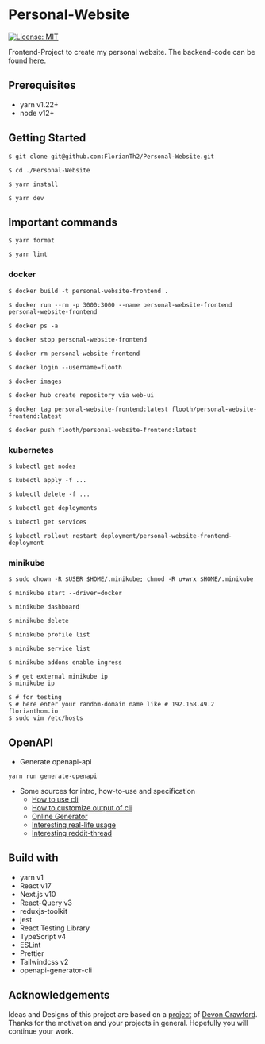 # Personal-Website

[![License: MIT](https://img.shields.io/badge/License-MIT-green.svg)](https://opensource.org/licenses/MIT)

Frontend-Project to create my personal website. The backend-code can be found [here].

## Prerequisites

-   yarn v1.22+
-   node v12+

## Getting Started

`$ git clone git@github.com:FlorianTh2/Personal-Website.git`

`$ cd ./Personal-Website`

`$ yarn install`

`$ yarn dev`

## Important commands

`$ yarn format`

`$ yarn lint`

### docker

`$ docker build -t personal-website-frontend .`

`$ docker run --rm -p 3000:3000 --name personal-website-frontend personal-website-frontend`

`$ docker ps -a`

`$ docker stop personal-website-frontend`

`$ docker rm personal-website-frontend`

`$ docker login --username=flooth`

`$ docker images`

`$ docker hub create repository via web-ui`

`$ docker tag personal-website-frontend:latest flooth/personal-website-frontend:latest`

`$ docker push flooth/personal-website-frontend:latest`

### kubernetes

`$ kubectl get nodes`

`$ kubectl apply -f ...`

`$ kubectl delete -f ...`

`$ kubectl get deployments`

`$ kubectl get services`

`$ kubectl rollout restart deployment/personal-website-frontend-deployment`


### minikube

`$ sudo chown -R $USER $HOME/.minikube; chmod -R u+wrx $HOME/.minikube`

`$ minikube start --driver=docker`

`$ minikube dashboard`

`$ minikube delete`

`$ minikube profile list`

`$ minikube service list`

`$ minikube addons enable ingress`

```
$ # get external minikube ip
$ minikube ip
```

```
$ # for testing
$ # here enter your random-domain name like # 192.168.49.2 florianthom.io
$ sudo vim /etc/hosts
```

## OpenAPI

- Generate openapi-api

`yarn run generate-openapi`

- Some sources for intro, how-to-use and specification
  - [How to use cli](https://openapi-generator.tech/docs/usage/)
  - [How to customize output of cli](https://openapi-generator.tech/docs/customization/)
  - [Online Generator](http://api.openapi-generator.tech/index.html)
  - [Interesting real-life usage](https://www.mokkapps.de/blog/how-to-generate-angular-and-spring-code-from-open-api-specification/)
  - [Interesting reddit-thread](https://www.reddit.com/r/typescript/comments/dhg9yv/do_you_use_any_swagger_generators_to_communicate/)

## Build with

-   yarn v1
-   React v17
-   Next.js v10
-   React-Query v3
-   reduxjs-toolkit
-   jest
-   React Testing Library
-   TypeScript v4
-   ESLint
-   Prettier
-   Tailwindcss v2
-   openapi-generator-cli

## Acknowledgements
Ideas and Designs of this project are based on a [project](https://www.youtube.com/watch?v=SC7lLm6QAb8&t=328s&ab_channel=DevonCrawford) of [Devon Crawford](https://github.com/DevonCrawford).
Thanks for the motivation and your projects in general. Hopefully you will continue your work.

[here]: https://github.com/florianthom/Personal-Website-Backend
